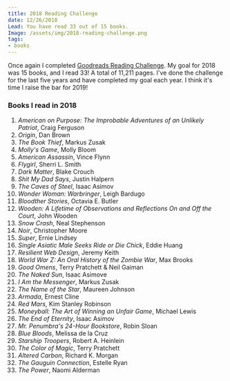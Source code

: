 ```yaml
---
title: 2018 Reading Challenge
date: 12/26/2018
Lead: You have read 33 out of 15 books.
Image: /assets/img/2018-reading-challenge.png
tags: 
- books
---
```

Once again I completed [Goodreads Reading Challenge](https://www.goodreads.com/user_challenges/10826106). My goal for 2018 was 15 books, and I read 33! A total of 11,211 pages. I've done the challenge for the last five years and have completed my goal each year. I think it's time I raise the bar for 2019!

### Books I read in 2018

1. *American on Purpose: The Improbable Adventures of an Unlikely Patriot*, Craig Ferguson
2. *Origin*, Dan Brown
3. *The Book Thief*, Markus Zusak
4. *Molly's Game*, Molly Bloom
5. *American Assassin*, Vince Flynn
6. *Flygirl*, Sherri L. Smith
7. *Dark Matter*, Blake Crouch
8. *Shit My Dad Says*, Justin Halpern
9. *The Caves of Steel*, Isaac Asimov
10. *Wonder Woman: Warbringer*, Leigh Bardugo
11. *Bloodther Stories*, Octavia E. Butler
12. *Wooden: A Lifetime of Observations and Reflections On and Off the Court*, John Wooden
13. *Snow Crash*, Neal Stephenson
14. *Noir*, Christopher Moore
15. *Super*, Ernie Lindsey
16. *Single Asiatic Male Seeks Ride or Die Chick*, Eddie Huang
17. *Resilient Web Design*, Jeremy Keith
18. *World War Z: An Oral History of the Zombie War*, Max Brooks
19. *Good Omens*, Terry Pratchett & Neil Gaiman
20. *The Naked Sun*, Isaac Asimove
21. *I Am the Messenger*, Markus Zusak
22. *The Name of the Star*, Maureen Johnson
23. *Armada*, Ernest Cline
24. *Red Mars*, Kim Stanley Robinson
25. *Moneyball: The Art of Winning an Unfair Game*, Michael Lewis
26. *The End of Eternity*, Isaac Asimov
27. *Mr. Penumbra's 24-Hour Bookstore*, Robin Sloan
28. *Blue Bloods*, Melissa de la Cruz
29. *Starship Troopers*, Robert A. Heinlein
30. *The Color of Magic*, Terry Pratchett
31. *Altered Carbon*, Richard K. Morgan
32. *The Gauguin Connection*, Estelle Ryan
33. *The Power*, Naomi Alderman